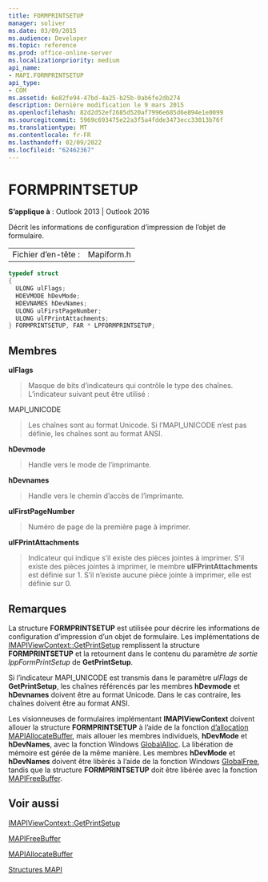 ```yaml
---
title: FORMPRINTSETUP
manager: soliver
ms.date: 03/09/2015
ms.audience: Developer
ms.topic: reference
ms.prod: office-online-server
ms.localizationpriority: medium
api_name:
- MAPI.FORMPRINTSETUP
api_type:
- COM
ms.assetid: 6e82fe94-47bd-4a25-b25b-0ab6fe2db274
description: Dernière modification le 9 mars 2015
ms.openlocfilehash: 82d2d52ef2685d520af7996e685d6e894e1e0099
ms.sourcegitcommit: 5969c693475e22a3f5a4fdde3473ecc33013b76f
ms.translationtype: MT
ms.contentlocale: fr-FR
ms.lasthandoff: 02/09/2022
ms.locfileid: "62462367"
---
```

# <a name="formprintsetup"></a>FORMPRINTSETUP

  
  
**S’applique à** : Outlook 2013 | Outlook 2016 
  
Décrit les informations de configuration d’impression de l’objet de formulaire. 
  
|||
|:-----|:-----|
|Fichier d’en-tête :  <br/> |Mapiform.h  <br/> |
   
```cpp
typedef struct
{
  ULONG ulFlags;
  HDEVMODE hDevMode;
  HDEVNAMES hDevNames;
  ULONG ulFirstPageNumber;
  ULONG ulFPrintAttachments;
} FORMPRINTSETUP, FAR * LPFORMPRINTSETUP;

```

## <a name="members"></a>Membres

 **ulFlags**
  
> Masque de bits d’indicateurs qui contrôle le type des chaînes. L’indicateur suivant peut être utilisé :
    
MAPI_UNICODE 
  
> Les chaînes sont au format Unicode. Si l’MAPI_UNICODE n’est pas définie, les chaînes sont au format ANSI.
    
 **hDevmode**
  
> Handle vers le mode de l’imprimante.
    
 **hDevnames**
  
> Handle vers le chemin d’accès de l’imprimante.
    
 **ulFirstPageNumber**
  
> Numéro de page de la première page à imprimer.
    
 **ulFPrintAttachments**
  
> Indicateur qui indique s’il existe des pièces jointes à imprimer. S’il existe des pièces jointes à imprimer, le membre **ulFPrintAttachments** est définie sur 1. S’il n’existe aucune pièce jointe à imprimer, elle est définie sur 0. 
    
## <a name="remarks"></a>Remarques

La structure **FORMPRINTSETUP** est utilisée pour décrire les informations de configuration d’impression d’un objet de formulaire. Les implémentations de [IMAPIViewContext::GetPrintSetup](imapiviewcontext-getprintsetup.md) remplissent la structure **FORMPRINTSETUP** et la retournent dans le contenu du paramètre  _de sortie lppFormPrintSetup_ de **GetPrintSetup**.
  
Si l’indicateur MAPI_UNICODE est transmis dans le paramètre _ulFlags_ de **GetPrintSetup**, les chaînes référencés par les membres **hDevmode** et **hDevnames** doivent être au format Unicode. Dans le cas contraire, les chaînes doivent être au format ANSI. 
  
Les visionneuses de formulaires implémentant **IMAPIViewContext** doivent allouer la structure **FORMPRINTSETUP** à l’aide de la fonction [d’allocation MAPIAllocateBuffer](mapiallocatebuffer.md), mais allouer les membres individuels, **hDevMode** et **hDevNames**, avec la fonction Windows [GlobalAlloc](https://go.microsoft.com/fwlink/?LinkId=132110). La libération de mémoire est gérée de la même manière. Les membres **hDevMode** et **hDevNames** doivent être libérés à l’aide de la fonction Windows [GlobalFree](https://go.microsoft.com/fwlink/?LinkId=132108), tandis que la structure **FORMPRINTSETUP** doit être libérée avec la fonction [MAPIFreeBuffer](mapifreebuffer.md). 
  
## <a name="see-also"></a>Voir aussi



[IMAPIViewContext::GetPrintSetup](imapiviewcontext-getprintsetup.md)
  
[MAPIFreeBuffer](mapifreebuffer.md)
  
[MAPIAllocateBuffer](mapiallocatebuffer.md)


[Structures MAPI](mapi-structures.md)


